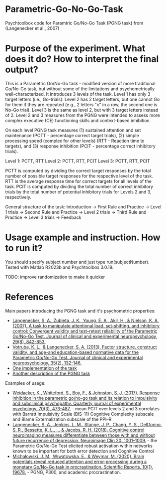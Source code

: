 # Parametric-Go-No-Go-Task
Psychtoolbox code for Paramtric Go/No-Go Task (PGNG task) from (Langenecker et al., 2007)

# Purpose of the experiment. What does it do? How to interpret the final output?
This is a Parametric Go/No-Go task - modified version of more traditional Go/No-Go task, but without some of the limitations and psychometrically well-characterized. It introduces 3 levels of the task. Level 1 has only 3 target letters (i.e., Go-trials). Level 2 has 2 target letters, but one cannot Go for them if they are repeated (e.g., 2 letters "x" in a row, the second one is No-Go trial). Level 3 is the same as level 2, but with 3 target letters instead of 2. 
Level 2 and 3 measures from the PGNG were intended to assess more complex executive (CE) functioning skills and context-based inhibition.

On each level PGNG task measures (1) sustained attention and set maintenance (PCTT - percentage correct target trials), (2) simple processing speed (complex for other levels) (RTT - Reaction time to targets), and (3) response inhibition (PCIT - percentage correct inhibitory trials).

Level 1: PCTT, RTT
Level 2: PCTT, RTT, PCIT
Level 3: PCTT, RTT, PCIT

PCTT is computed by dividing the correct target responses by the total number of possible target responses for the respective level of the task. 
RTT is the average response time for correct targets for all levels of the task.
PCIT is computed by dividing the total number of correct inhibitory trials by the total number of potential inhibitory trials for Levels 2 and 3, respectively.

General structure of the task:
Introduction -> First Rule and Practice -> Level 1 trials -> Second Rule and Practice -> Level 2 trials -> Third Rule and Practice -> Level 3 trials -> Feedback

# Usage example and instruction. How to run it?
You should specify subject number and just type run(subjectNumber). Tested with Matlab R2023b and Psychtoolbox 3.0.19.

TODO: improve randomization to make it quicker

# References
Main papers introducing the PGNG task and it's psychometric properties:
* [Langenecker, S. A., Zubieta, J. K., Young, E. A., Akil, H., & Nielson, K. A. (2007). A task to manipulate attentional load, set-shifting, and inhibitory control: Convergent validity and test–retest reliability of the Parametric Go/No-Go Test. Journal of clinical and experimental neuropsychology, 29(8), 842-853.](https://doi.org/10.1080/13803390601147611)
* [Votruba, K. L., & Langenecker, S. A. (2013). Factor structure, construct validity, and age-and education-based normative data for the Parametric Go/No-Go Test. Journal of clinical and experimental neuropsychology, 35(2), 132-146.](https://doi.org/10.1080/13803395.2012.758239)
* [One implementation of the task](https://www.millisecond.com/download/library/v6/pgng/pgng/pgng.manual)
* [Another description of the PGNG task](https://jankawis.github.io/battery_of_tasks_WIS_UCLA/PGNG.html)

Examples of usage:
* [Weidacker, K., Whiteford, S., Boy, F., & Johnston, S. J. (2017). Response inhibition in the parametric go/no-go task and its relation to impulsivity and subclinical psychopathy. Quarterly journal of experimental psychology, 70(3), 473-487.](https://doi.org/10.1080/17470218.2015.1135350) - mean PCIT over levels 2 and 3 correlates with Barratt Impulsivity Scale (BIS–11) Cognitive Complexity subscale and Blame Externalization subscale of the PPI–R
* [Langenecker, S. A., Jenkins, L. M., Stange, J. P., Chang, Y. S., DelDonno, S. R., Bessette, K. L., ... & Jacobs, R. H. (2018). Cognitive control neuroimaging measures differentiate between those with and without future recurrence of depression. Neuroimage Clin 20: 1001–1009.](https://doi.org/10.1016/j.nicl.2018.10.004) - the Parametric Go/No-Go Test elicited robust activation within networks known to be important for both error detection and Cognitive Control 
* [Michałowski, J. M., Wiwatowska, E., & Weymar, M. (2020). Brain potentials reveal reduced attention and error-processing during a monetary Go/No-Go task in procrastination. Scientific Reports, 10(1), 19678.](https://doi.org/10.1038/s41598-020-75311-2) - PGNG, P300, and academic procrastination.
